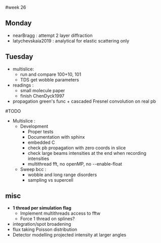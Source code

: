 #week 26
## Monday
- nearBragg : attempt 2 layer diffraction
- latychevskaia2019 : analytical for elastic scattering only

## Tuesday
- multislice:
    - run and compare 100+10, 101
    - TDS get wobble parameters
- readings :
    - small molecule paper
    - finish ChenDyck1997
- propagation green's func + cascaded Fresnel convolution on real pb


#TODO
- Multislice :
    - Development
        - Proper tests
        - Documentation with sphinx
        - embedded C
        - check pb propagation with zero coords in slice
        - check large beams intensities at the end when recording intensities
        - multithread fft, no openMP,  no --enable-float
    - Sweep bcc :
        - wobble and long range disorders
        - sampling vs supercell
## misc
- **1 thread per simulation flag**
    - Implement multithreads access to fftw
    - Force 1 thread on splines?
- integration/spot broadening
- flux taking Poisson distribution
- Detector modelling projected intensity at larger angles
